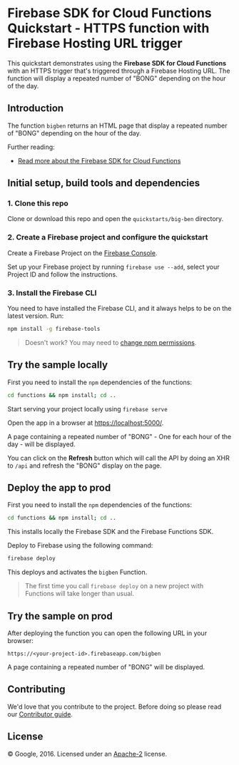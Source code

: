 # Firebase SDK for Cloud Functions Quickstart - HTTPS function with Firebase Hosting URL trigger

This quickstart demonstrates using the **Firebase SDK for Cloud Functions** with an HTTPS trigger that's triggered through a Firebase Hosting URL. The function will display a repeated number of "BONG" depending on the hour of the day.


## Introduction

The function `bigben` returns an HTML page that display a repeated number of "BONG" depending on the hour of the day.

Further reading:

 - [Read more about the Firebase SDK for Cloud Functions](https://firebase.google.com/docs/functions)


## Initial setup, build tools and dependencies

### 1. Clone this repo

Clone or download this repo and open the `quickstarts/big-ben` directory.


### 2. Create a Firebase project and configure the quickstart

Create a Firebase Project on the [Firebase Console](https://console.firebase.google.com).

Set up your Firebase project by running `firebase use --add`, select your Project ID and follow the instructions.


### 3. Install the Firebase CLI

You need to have installed the Firebase CLI, and it always helps to be on the latest version. Run:

```bash
npm install -g firebase-tools
```

> Doesn't work? You may need to [change npm permissions](https://docs.npmjs.com/getting-started/fixing-npm-permissions).

## Try the sample locally

First you need to install the `npm` dependencies of the functions:

```bash
cd functions && npm install; cd ..
```

Start serving your project locally using `firebase serve`

Open the app in a browser at [https://localhost:5000/](https://localhost:5000/).

A page containing a repeated number of "BONG" - One for each hour of the day - will be displayed.

You can click on the **Refresh** button which will call the API by doing an XHR to `/api` and refresh the "BONG" display on the page.


## Deploy the app to prod

First you need to install the `npm` dependencies of the functions:

```bash
cd functions && npm install; cd ..
```

This installs locally the Firebase SDK and the Firebase Functions SDK.

Deploy to Firebase using the following command:

```bash
firebase deploy
```

This deploys and activates the `bigben` Function.

> The first time you call `firebase deploy` on a new project with Functions will take longer than usual.


## Try the sample on prod

After deploying the function you can open the following URL in your browser:

```
https://<your-project-id>.firebaseapp.com/bigben
```

A page containing a repeated number of "BONG" will be displayed.


## Contributing

We'd love that you contribute to the project. Before doing so please read our [Contributor guide](../../CONTRIBUTING.md).


## License

© Google, 2016. Licensed under an [Apache-2](../../LICENSE) license.
